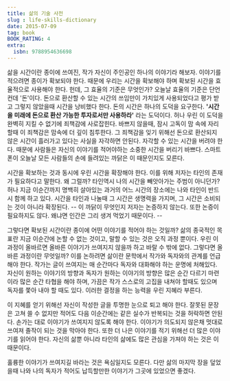```yaml
---
title: 삶의 기술 사전
slug : life-skills-dictionary
date: 2015-07-09
tag: book
BOOK_RATING: 4
extra:
  isbn: 9788954636698
---
```

삶을 시간이란 종이에 쓰여진, 작가 자신이 주인공인 하나의 이야기라 해보자. 이야기를 적으려면 종이가 확보되야 한다. 때문에 우리는 시간을 확보해야 하며 확보된 시간을 효율적으로 사용해야 한다. 헌데, 그 효율의 기준은 무엇인가? 오늘날 효율의 기준은 단언컨데 '돈'이다. 돈으로 환산할 수 있는 시간의 쓰임만이 가치있게 사용되었다고 평가 받고 그렇지 않았을때 시간을 낭비했다 한다. 돈의 시간은 하나의 도덕을 요구한다. **'시간을 미래에 돈으로 환산 가능한 투자로서만 사용하라'** 라는 도덕이다. 허나 우린 이 도덕을 완벽히 지킬 수 없기에 죄책감에 사로잡힌다. 바쁘지 않을때, 잠시 고독이 맘 속에 자리할때 이 죄책감은 맘속에 더 깊이 침투한다. 그 죄책감을 잊기 위해선 돈으로 환산되지 않은 시간이 흘러가고 있다는 사실을 자각하면 안된다. 자각할 수 있는 시간을 버려야 한다. 때문에 사람들은 자신의 이야기를 적어야하는 소중한 시간을 버리기 바쁘다. 스마트 폰이 오늘날 모든 사람들의 손에 들려있는 까닭은 이 때문인지도 모른다. 

시간을 확보하는 것과 동시에 우린 시간을 확장해야 한다. 이를 위해 저자는 타인의 존재가 필요하다고 말한다. 왜 그럴까? 타인역시 나의 시간을 빼앗아가는 주범이 아니던가? 허나 지금 이순간까지 명백히 살아있는 과거의 어느 시간의 장소에는 나와 타인이 반드시 함께 하고 있다. 시간을 타인과 나눌때 그 시간은 생명력을 가지며, 그 시간은 소비되는 것이 아니라 확장된다. -- 이 까닭이 무엇인지 저자는 논증하지 않는다. 또한 논증이 필요하지도 않다. 왜냐면 인간은 그리 생겨 먹었기 때문이다. --

그렇다면 확보된 시간이란 종이에 어떤 이야기를 적어야 하는 것일까? 삶의 종국적인 목표란 지금 이순간에 논할 수 없는 것이고, 말할 수 있는 것은 오직 과정 뿐이다. 우린 이 과정이 올바르면 올바른 이야기가 쓰여지지 않을까 하고 바랄 수 밖에 없다. 그렇다면 올바른 과정이란 무엇일까? 이를 논하려면 삶이란 문학에서 작가와 독자와의 관계를 언급해야 한다. 작가는 글이 쓰여지는 매 순간마다 독자와 대화해야 하는 운명에 처해있다. 자신이 원하는 이야기의 방향과 독자가 원하는 이야기의 방향은 많은 순간 다르기 마련이라 많은 순간 타협을 해야 하며, 가끔은 작가 스스로의 고집을 내쳐야 할때도 있으며 독자를 쫓아 내야 할 때도 있다. 이러한 결정을 하는 능력을 우린 지혜라 부른다. 

이 지혜를 얻기 위해선 자신이 작성한 글을 투명한 눈으로 퇴고 해야 한다. 잘못된 문장은 고쳐 쓸 수 없지만 적어도 다음 이순간에는 같은 실수가 반복되는 것을 허락하면 안된다. 손가는 대로 이야기가 쓰여지지 않도록 해야 한다. 이야기가 의도되지 않은채 멋대로 쓰여져 졸작이 되는 것을 막아야 한다. 또한 더 나은 이야기를 적기 위해선 더 많은 이야기를 읽어야 한다. 자신의 삶뿐 아니라 타인의 삶에도 많은 관심을 가져야 하는 것은 이 때문이다. 

훌륭한 이야기가 쓰여지길 바라는 것은 욕심일지도 모른다. 다만 삶의 마지막 장을 덮었을때 나와 나의 독자가 적어도 납득할만한 이야기가 그곳에 있었으면 좋겠다. 
